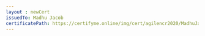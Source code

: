 ```yaml
--- 
layout : newCert 
issuedTo: Madhu Jacob 
certificatePath: https://certifyme.online/img/cert/agilencr2020/MadhuJacob_315c7.png
--- 
```

